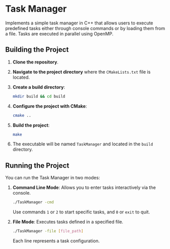 # Task Manager 

Implements a simple task manager in C++ that allows users to execute predefined tasks either through console commands or by loading them from a file. Tasks are executed in parallel using OpenMP.

## Building the Project

1. **Clone the repository**.

2. **Navigate to the project directory** where the `CMakeLists.txt` file is located.

3. **Create a build directory**:
   ```bash
   mkdir build && cd build
   ```

4. **Configure the project with CMake**:
   ```bash
   cmake ..
   ```

5. **Build the project**:
   ```bash
   make
   ```

6. The executable will be named `TaskManager` and located in the `build` directory.

## Running the Project

You can run the Task Manager in two modes:

1. **Command Line Mode**: Allows you to enter tasks interactively via the console.
   ```bash
   ./TaskManager -cmd
   ```
   Use commands `1` or `2` to start specific tasks, and `0` or `exit` to quit.

2. **File Mode**: Executes tasks defined in a specified file.
   ```bash
   ./TaskManager -file [file_path]
   ```
   Each line represents a task configuration.
